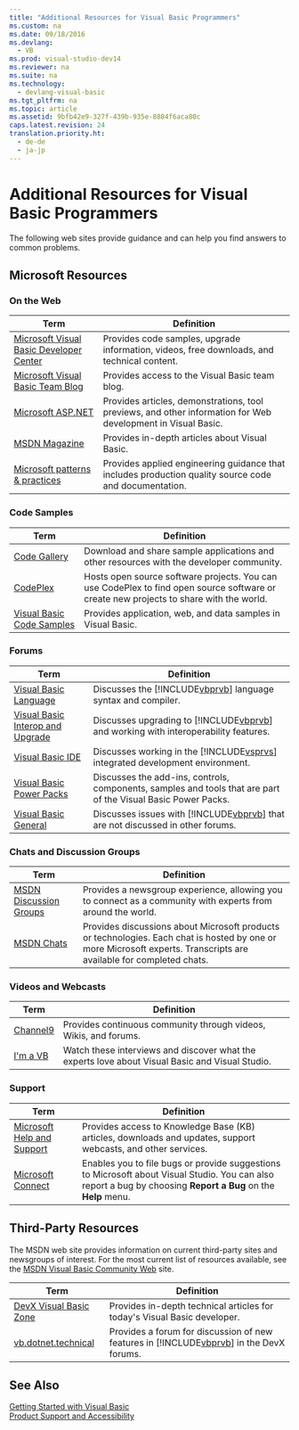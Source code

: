 ```yaml
---
title: "Additional Resources for Visual Basic Programmers"
ms.custom: na
ms.date: 09/18/2016
ms.devlang: 
  - VB
ms.prod: visual-studio-dev14
ms.reviewer: na
ms.suite: na
ms.technology: 
  - devlang-visual-basic
ms.tgt_pltfrm: na
ms.topic: article
ms.assetid: 9bfb42e9-327f-439b-935e-8884f6aca80c
caps.latest.revision: 24
translation.priority.ht: 
  - de-de
  - ja-jp
---
```

# Additional Resources for Visual Basic Programmers
The following web sites provide guidance and can help you find answers to common problems.  
  
## Microsoft Resources  
  
### On the Web  
  
|Term|Definition|  
|----------|----------------|  
|[Microsoft Visual Basic Developer Center](http://go.microsoft.com/fwlink/?LinkID=47768)|Provides code samples, upgrade information, videos, free downloads, and technical content.|  
|[Microsoft Visual Basic Team Blog](http://go.microsoft.com/fwlink/?LinkID=123815)|Provides access to the Visual Basic team blog.|  
|[Microsoft ASP.NET](http://go.microsoft.com/fwlink/?LinkID=51657)|Provides articles, demonstrations, tool previews, and other information for Web development in Visual Basic.|  
|[MSDN Magazine](http://msdn.microsoft.com/magazine/cc159292.aspx)|Provides in-depth articles about Visual Basic.|  
|[Microsoft patterns & practices](http://msdn.microsoft.com/practices/default.aspx)|Provides applied engineering guidance that includes production quality source code and documentation.|  
  
### Code Samples  
  
|Term|Definition|  
|----------|----------------|  
|[Code Gallery](http://code.msdn.microsoft.com/)|Download and share sample applications and other resources with the developer community.|  
|[CodePlex](http://www.codeplex.com/)|Hosts open source software projects. You can use CodePlex to find open source software or create new projects to share with the world.|  
|[Visual Basic Code Samples](http://msdn.microsoft.com/vbasic/ms789074)|Provides application, web, and data samples in Visual Basic.|  
  
### Forums  
  
|Term|Definition|  
|----------|----------------|  
|[Visual Basic Language](http://go.microsoft.com/fwlink/?LinkId=145963)|Discusses the [!INCLUDE[vbprvb](../vs140/includes/vbprvb_md.md)] language syntax and compiler.|  
|[Visual Basic Interop and Upgrade](http://go.microsoft.com/fwlink/?LinkId=145966)|Discusses upgrading to [!INCLUDE[vbprvb](../vs140/includes/vbprvb_md.md)] and working with interoperability features.|  
|[Visual Basic IDE](http://go.microsoft.com/fwlink/?LinkId=145971)|Discusses working in the [!INCLUDE[vsprvs](../vs140/includes/vsprvs_md.md)] integrated development environment.|  
|[Visual Basic Power Packs](http://social.msdn.microsoft.com/Forums/vbpowerpacks/threads)|Discusses the add-ins, controls, components, samples and tools that are part of the Visual Basic Power Packs.|  
|[Visual Basic General](http://go.microsoft.com/fwlink/?LinkId=145973)|Discusses issues with [!INCLUDE[vbprvb](../vs140/includes/vbprvb_md.md)] that are not discussed in other forums.|  
  
### Chats and Discussion Groups  
  
|Term|Definition|  
|----------|----------------|  
|[MSDN Discussion Groups](http://go.microsoft.com/fwlink/?LinkId=145961)|Provides a newsgroup experience, allowing you to connect as a community with experts from around the world.|  
|[MSDN Chats](http://go.microsoft.com/fwlink/?LinkId=145962)|Provides discussions about Microsoft products or technologies. Each chat is hosted by one or more Microsoft experts. Transcripts are available for completed chats.|  
  
### Videos and Webcasts  
  
|Term|Definition|  
|----------|----------------|  
|[Channel9](http://go.microsoft.com/fwlink/?LinkID=123827)|Provides continuous community through videos, Wikis, and forums.|  
|[I'm a VB](http://msdn.microsoft.com/vbasic/dd776132)|Watch these interviews and discover what the experts love about Visual Basic and Visual Studio.|  
  
### Support  
  
|Term|Definition|  
|----------|----------------|  
|[Microsoft Help and Support](http://go.microsoft.com/fwlink/?LinkID=108287)|Provides access to Knowledge Base (KB) articles, downloads and updates, support webcasts, and other services.|  
|[Microsoft Connect](http://connect.microsoft.com/)|Enables you to file bugs or provide suggestions to Microsoft about Visual Studio. You can also report a bug by choosing **Report a Bug** on the **Help** menu.|  
  
## Third-Party Resources  
 The MSDN web site provides information on current third-party sites and newsgroups of interest. For the most current list of resources available, see the [MSDN Visual Basic Community Web](http://go.microsoft.com/fwlink/?LinkID=77372) site.  
  
|Term|Definition|  
|----------|----------------|  
|[DevX Visual Basic Zone](http://go.microsoft.com/fwlink/?LinkId=145978)|Provides in-depth technical articles for today's Visual Basic developer.|  
|[vb.dotnet.technical](http://go.microsoft.com/fwlink/?LinkId=145986)|Provides a forum for discussion of new features in [!INCLUDE[vbprvb](../vs140/includes/vbprvb_md.md)] in the DevX forums.|  
  
## See Also  
 [Getting Started with Visual Basic](../vs140/Getting-Started-with-Visual-Basic.md)   
 [Product Support and Accessibility](../vs140/Talk-to-Us.md)